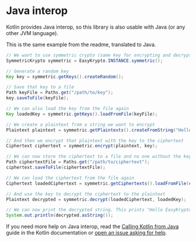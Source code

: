 # Java interop

Kotlin provides Java interop, so this library is also usable with Java (or any other JVM language).

This is the same example from the readme, translated to Java.

```java
// We want to use symmetric crypto (same key for encrypting and decrypting)
SymmetricKrypto symmetric = EasyKrypto.INSTANCE.symmetric();

// Generate a random key
Key key = symmetric.getKeys().createRandom();

// Save that key to a file
Path keyFile = Paths.get("/path/to/key");
key.saveToFile(keyFile);

// We can also load the key from the file again
Key loadedKey = symmetric.getKeys().loadFromFile(keyFile);

// We create a plaintext from a string we want to encrypt
Plaintext plaintext = symmetric.getPlaintexts().createFromString("Hello EasyKrypto");

// And then we encrypt that plaintext with the key to the ciphertext
Ciphertext ciphertext = symmetric.encrypt(plaintext, key);

// We can now store the ciphertext to a file and no one without the key can read it
Path ciphertextFile = Paths.get("/path/to/ciphertext");
ciphertext.saveToFile(ciphertextFile);

// We can load the ciphertext from the file again
Ciphertext loadedCiphertext = symmetric.getCiphertexts().loadFromFile(ciphertextFile);

// And use the key to decrypt the ciphertext to the plaintext
Plaintext decrypted = symmetric.decrypt(loadedCiphertext, loadedKey);

// We can now print the decrypted string. This prints "Hello EasyKrypto"
System.out.println(decrypted.asString());
```

If you need more help on Java interop, read the [Calling Kotlin from Java](https://kotlinlang.org/docs/reference/java-to-kotlin-interop.html)
guide in the Kotlin documentation or [open an issue asking for help](https://github.com/phxql/easy-krypto/issues).